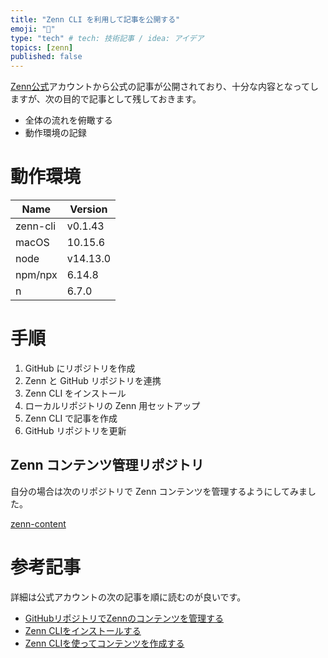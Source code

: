 ```yaml
---
title: "Zenn CLI を利用して記事を公開する"
emoji: "🐥"
type: "tech" # tech: 技術記事 / idea: アイデア
topics: [zenn]
published: false
---
```


[Zenn公式](https://zenn.dev/zenn)アカウントから公式の記事が公開されており、十分な内容となってしますが、次の目的で記事として残しておきます。

- 全体の流れを俯瞰する
- 動作環境の記録

# 動作環境

| Name | Version |
| ---- | ------- |
| zenn-cli | v0.1.43 |
| macOS | 10.15.6 |
| node | v14.13.0 |
| npm/npx | 6.14.8 |
| n | 6.7.0 |

# 手順

1. GitHub にリポジトリを作成
2. Zenn と GitHub リポジトリを連携
3. Zenn CLI をインストール
4. ローカルリポジトリの Zenn 用セットアップ
5. Zenn CLI で記事を作成
6. GitHub リポジトリを更新

## Zenn コンテンツ管理リポジトリ
自分の場合は次のリポジトリで Zenn コンテンツを管理するようにしてみました。

[zenn-content](https://github.com/ykws/zenn-content)


# 参考記事
詳細は公式アカウントの次の記事を順に読むのが良いです。

- [GitHubリポジトリでZennのコンテンツを管理する](https://zenn.dev/zenn/articles/connect-to-github)
- [Zenn CLIをインストールする](https://zenn.dev/zenn/articles/install-zenn-cli)
- [Zenn CLIを使ってコンテンツを作成する](https://zenn.dev/zenn/articles/zenn-cli-guide)
